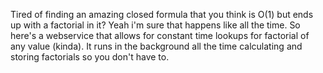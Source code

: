 Tired of finding an amazing closed formula that you think is O(1) but ends up with a factorial in it?  Yeah i'm sure that happens like all the time.  So here's a webservice that allows for constant time lookups for factorial of any value (kinda).  It runs in the background all the time calculating and storing factorials so you don't have to.
